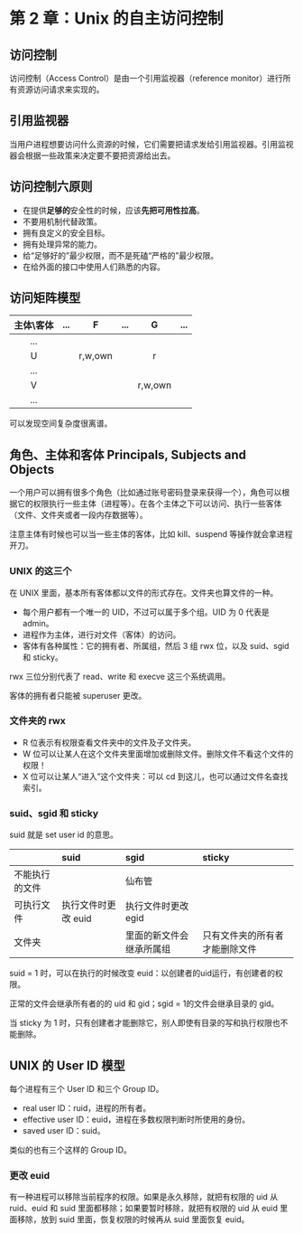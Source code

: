 # 第 2 章：Unix 的自主访问控制

## 访问控制

访问控制（Access Control）是由一个引用监视器（reference monitor）进行所有资源访问请求来实现的。

## 引用监视器

当用户进程想要访问什么资源的时候，它们需要把请求发给引用监视器。引用监视器会根据一些政策来决定要不要把资源给出去。

## 访问控制六原则

- 在提供**足够的**安全性的时候，应该**先把可用性拉高**。
- 不要用机制代替政策。
- 拥有良定义的安全目标。
- 拥有处理异常的能力。
- 给“足够好的”最少权限，而不是死磕“严格的”最少权限。
- 在给外面的接口中使用人们熟悉的内容。

## 访问矩阵模型

|主体\客体|...|F|...|G|...|
|:--:|:--:|:--:|:--:|:--:|:--:|
|...||||||
|U||r,w,own||r||
|...||||||
|V||||r,w,own||
|...||||||

可以发现空间复杂度很离谱。

## 角色、主体和客体 Principals, Subjects and Objects

一个用户可以拥有很多个角色（比如通过账号密码登录来获得一个），角色可以根据它的权限执行一些主体（进程等）。在各个主体之下可以访问、执行一些客体（文件、文件夹或者一段内存数据等）。

注意主体有时候也可以当一些主体的客体，比如 kill、suspend 等操作就会拿进程开刀。

### UNIX 的这三个

在 UNIX 里面，基本所有客体都以文件的形式存在。文件夹也算文件的一种。

- 每个用户都有一个唯一的 UID，不过可以属于多个组。UID 为 0 代表是 admin。
- 进程作为主体，进行对文件（客体）的访问。
- 客体有各种属性：它的拥有者、所属组，然后 3 组 rwx 位，以及 suid、sgid 和 sticky。

rwx 三位分别代表了 read、write 和 execve 这三个系统调用。

客体的拥有者只能被 superuser 更改。

### 文件夹的 rwx

- R 位表示有权限查看文件夹中的文件及子文件夹。
- W 位可以让某人在这个文件夹里面增加或删除文件。删除文件不看这个文件的权限！
- X 位可以让某人“进入”这个文件夹：可以 cd 到这儿，也可以通过文件名查找索引。

### suid、sgid 和 sticky

suid 就是 set user id 的意思。

||suid|sgid|sticky|
|:--|:--|:--|:--|
|不能执行的文件||仙布管||
|可执行文件|执行文件时更改 euid|执行文件时更改 egid||
|文件夹||里面的新文件会继承所属组|只有文件夹的所有者才能删除文件|

suid = 1 时，可以在执行的时候改变 euid：以创建者的uid运行，有创建者的权限。

正常的文件会继承所有者的的 uid 和 gid；sgid = 1的文件会继承目录的 gid。

当 sticky 为 1 时，只有创建者才能删除它，别人即使有目录的写和执行权限也不能删除。

## UNIX 的 User ID 模型

每个进程有三个 User ID 和三个 Group ID。

- real user ID：ruid，进程的所有者。
- effective user ID：euid，进程在多数权限判断时所使用的身份。
- saved user ID：suid。

类似的也有三个这样的 Group ID。

### 更改 euid

有一种进程可以移除当前程序的权限。如果是永久移除，就把有权限的 uid 从 ruid、euid 和 suid 里面都移除；如果要暂时移除，就把有权限的 uid 从 euid 里面移除，放到 suid 里面，恢复权限的时候再从 suid 里面恢复 euid。
